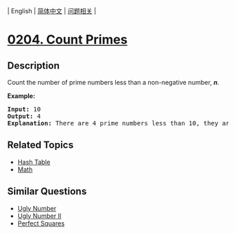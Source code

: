 
| English | [简体中文](README.md) | [问题相关](QUESTION.md) |
# [0204. Count Primes](https://leetcode-cn.com/problems/count-primes/)
## Description
<p>Count the number of prime numbers less than a non-negative number, <b><i>n</i></b>.</p>

<p><strong>Example:</strong></p>

<pre>
<strong>Input:</strong> 10
<strong>Output:</strong> 4
<strong>Explanation:</strong> There are 4 prime numbers less than 10, they are 2, 3, 5, 7.
</pre>

## Related Topics
- [Hash Table](https://leetcode-cn.com/tag/hash-table)
- [Math](https://leetcode-cn.com/tag/math)
## Similar Questions
- [Ugly Number](../0263/README_EN.md)
- [Ugly Number II](../0264/README_EN.md)
- [Perfect Squares](../0279/README_EN.md)
